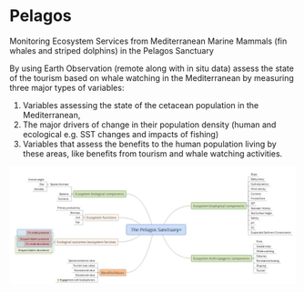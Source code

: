 # Pelagos
Monitoring Ecosystem Services from Mediterranean Marine Mammals (fin whales and striped dolphins) in the Pelagos Sanctuary

By using Earth Observation (remote along with in situ data) assess the state of the tourism based on whale watching in the Mediterranean by measuring three major types of variables: 

1. Variables assessing the state of the cetacean population in the Mediterranean,  
2. The major drivers of change in their population density (human and ecological e.g. SST changes and impacts of fishing)   
3. Variables that assess the benefits to the human population living by these areas, like benefits from tourism and whale watching activities.

<a href="https://raw.githubusercontent.com/ec-ecopotential/Pelagos/master/documents/Storyline.JPG"><img src="/documents/Storyline.JPG"></a>


